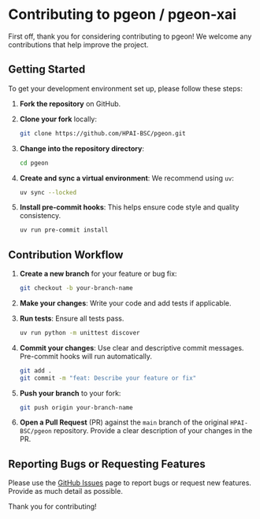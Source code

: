 # Contributing to pgeon / pgeon-xai

First off, thank you for considering contributing to pgeon! We welcome any contributions that help improve the project.

## Getting Started

To get your development environment set up, please follow these steps:

1. **Fork the repository** on GitHub.
2. **Clone your fork** locally:

    ```bash
    git clone https://github.com/HPAI-BSC/pgeon.git
    ```

3. **Change into the repository directory**:

    ```bash
    cd pgeon
    ```

4. **Create and sync a virtual environment**: We recommend using `uv`:

    ```bash
    uv sync --locked
    ```

5. **Install pre-commit hooks**: This helps ensure code style and quality consistency.

    ```bash
    uv run pre-commit install
    ```

## Contribution Workflow

1. **Create a new branch** for your feature or bug fix:

    ```bash
    git checkout -b your-branch-name
    ```

2. **Make your changes**: Write your code and add tests if applicable.
3. **Run tests**: Ensure all tests pass.

    ```bash
    uv run python -m unittest discover
    ```

4. **Commit your changes**: Use clear and descriptive commit messages. Pre-commit hooks will run automatically.

    ```bash
    git add .
    git commit -m "feat: Describe your feature or fix"
    ```

5. **Push your branch** to your fork:

    ```bash
    git push origin your-branch-name
    ```

6. **Open a Pull Request** (PR) against the `main` branch of the original `HPAI-BSC/pgeon` repository. Provide a clear description of your changes in the PR.

## Reporting Bugs or Requesting Features

Please use the [GitHub Issues](https://github.com/HPAI-BSC/pgeon/issues) page to report bugs or request new features. Provide as much detail as possible.

Thank you for contributing!

